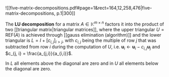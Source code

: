 
![[five-matrix-decompositions.pdf#page=1&rect=164,12,258,476|five-matrix-decompositions, p.1|300]]

The **LU decomposition** for a matrix $A \in \mathbb{K}^{m \times n}$ factors it into the product of two [[triangular matrix|triangular matrices]], where the upper triangular $U = \mathrm{REF}(A)$ is achieved through [[gauss elimination (algorithm)]] and the lower triangular is $L = I + [c_{i, j}]_{i > j}$, with $c_{i, j}$ being the multiple of row $j$ that was subtracted from row $i$ during the computation of $U$, i.e. $\mathbf{u}_{i} \leftarrow \mathbf{u}_{i} - c_{i, j} \mathbf{u}_{j}$ and $c_{j, i} = \frac{a_{j,i}}{a_{i,i}}$.

In $L$ all elements above the diagonal are zero and in $U$ all elements below the diagonal are zero.